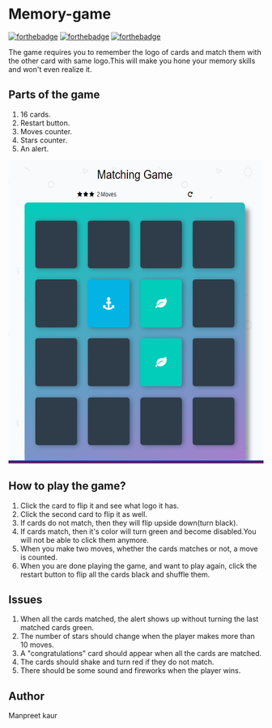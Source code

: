 # Memory-game 
[![forthebadge](https://forthebadge.com/images/badges/built-with-love.svg)](https://forthebadge.com)
[![forthebadge](https://forthebadge.com/images/badges/uses-html.svg)](https://forthebadge.com)
[![forthebadge](https://forthebadge.com/images/badges/made-with-javascript.svg)](https://forthebadge.com)

The game requires you to remember the logo of cards and match them with the other card with same logo.This will make you hone your memory skills and won't even realize it.

## Parts of the game
1. 16 cards.
2. Restart button.
3. Moves counter.
4. Stars counter.
5. An alert.

<img src = img/memorygame.PNG alt="memory-game" width="600" height="600">

## How to play the game?
1. Click the card to flip it and see what logo it has.
2. Click the second card to flip it as well.
3. If cards do not match, then they will flip upside down(turn black).
4. If cards match, then it's color will turn green and become disabled.You will not be able to click them anymore.
5. When you make two moves, whether the cards matches or not, a move is counted.
6. When you are done playing the game, and want to play again, click the restart button to flip all the cards black and shuffle them.

## Issues
1. When all the cards matched, the alert shows up without turning the last matched cards green.
2. The number of stars should change when the player makes more than 10 moves.
3. A "congratulations" card should appear when all the cards are matched.
4. The cards should shake and turn red if they do not match.
5. There should be some sound and fireworks when the player wins. 


## Author
Manpreet kaur  
